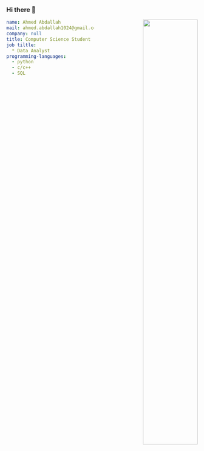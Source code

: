 ### Hi there 👋

<picture align="right"  width="53.5%">
  <source media="(prefers-color-scheme: dark)" srcset="https://i.pinimg.com/564x/35/e7/89/35e789375edbc9a50532d1a62701dc2d.jpg"   width="53.5%">
  <img  align="right"   alt="" src=""   width="53.5%">
</picture>


``` yaml
name: Ahmed Abdallah
mail: ahmed.abdallah1024@gmail.com
company: null
title: Computer Science Student
job tiltle:
  * Data Analyst
programming-languages:
  - python
  - c/c++
  - SQL
```
<!--
**ahmed-2001M/ahmed-2001M** is a ✨ _special_ ✨ repository because its `README.md` (this file) appears on your GitHub profile.

Here are some ideas to get you started:

- 🔭 I’m currently working on GP(it will be software project that will help cancer patients)
- 🌱 I’m currently learning data science 
- 💬 Ask me about ...
- 📫 How to reach me: ![<Badge Name>](https://www.linkedin.com/in/ahmed-abdallah-8077271aa/<Badge Text>-<Background Color>?style=for-the-badge&logo=<Icon Name>&logoColor=<Logo Color>)
- 😄 Pronouns: ...
- ⚡ Fun fact: ...
-->
